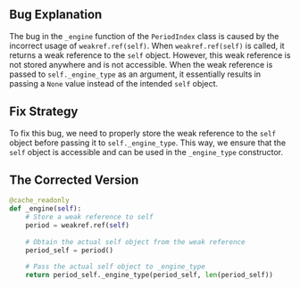 ## Bug Explanation
The bug in the `_engine` function of the `PeriodIndex` class is caused by the incorrect usage of `weakref.ref(self)`. When `weakref.ref(self)` is called, it returns a weak reference to the `self` object. However, this weak reference is not stored anywhere and is not accessible. When the weak reference is passed to `self._engine_type` as an argument, it essentially results in passing a `None` value instead of the intended `self` object.

## Fix Strategy
To fix this bug, we need to properly store the weak reference to the `self` object before passing it to `self._engine_type`. This way, we ensure that the `self` object is accessible and can be used in the `_engine_type` constructor.

## The Corrected Version

```python
@cache_readonly
def _engine(self):
    # Store a weak reference to self
    period = weakref.ref(self)
    
    # Obtain the actual self object from the weak reference
    period_self = period()
    
    # Pass the actual self object to _engine_type
    return period_self._engine_type(period_self, len(period_self))
```